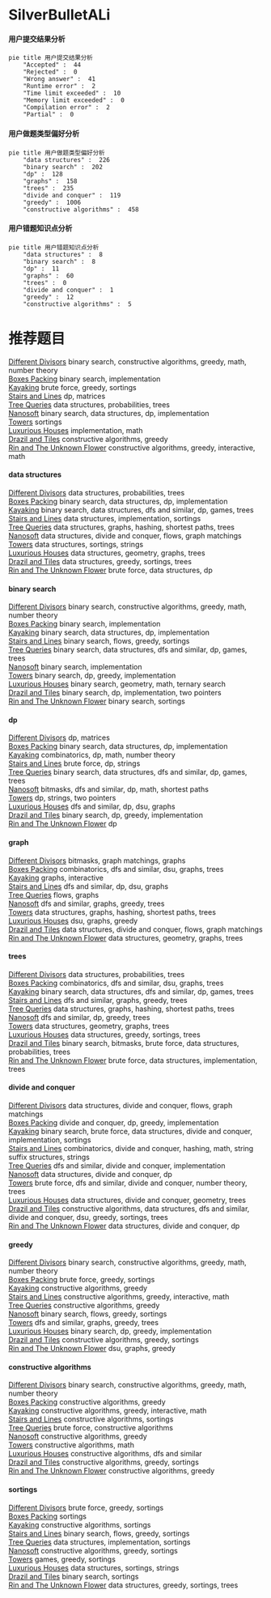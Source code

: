 # SilverBulletALi
<!-- tabs:start -->
#### **用户提交结果分析**

```mermaid
pie title 用户提交结果分析
    "Accepted" :  44
    "Rejected" :  0
    "Wrong answer" :  41
    "Runtime error" :  2
    "Time limit exceeded" :  10
    "Memory limit exceeded" :  0
    "Compilation error" :  2
    "Partial" :  0
```
#### **用户做题类型偏好分析**

```mermaid
pie title 用户做题类型偏好分析
    "data structures" :  226
    "binary search" :  202
    "dp" :  128
    "graphs" :  158
    "trees" :  235
    "divide and conquer" :  119
    "greedy" :  1006
    "constructive algorithms" :  458
```
#### **用户错题知识点分析**

```mermaid
pie title 用户错题知识点分析
    "data structures" :  8
    "binary search" :  8
    "dp" :  11
    "graphs" :  60
    "trees" :  0
    "divide and conquer" :  1
    "greedy" :  12
    "constructive algorithms" :  5
```
<!-- tabs:end -->
# 推荐题目
[Different Divisors](http://codeforces.com/problemset/problem/1474/B)		binary search,
                        constructive algorithms,
                        greedy,
                        math,
                        number theory		  
[Boxes Packing](http://codeforces.com/problemset/problem/1066/D)		binary search,
                        implementation		  
[Kayaking](http://codeforces.com/problemset/problem/863/B)		brute force,
                        greedy,
                        sortings		  
[Stairs and Lines](http://codeforces.com/problemset/problem/498/E)		dp,
                        matrices		  
[Tree Queries](http://codeforces.com/problemset/problem/1254/D)		data structures,
                        probabilities,
                        trees		  
[Nanosoft](http://codeforces.com/problemset/problem/1301/E)		binary search,
                        data structures,
                        dp,
                        implementation		  
[Towers](http://codeforces.com/problemset/problem/37/A)		sortings		  
[Luxurious Houses](http://codeforces.com/problemset/problem/581/B)		implementation,
                        math		  
[Drazil and Tiles](https://codeforces.com/contest/516/problem/B)		constructive algorithms,
                        greedy		  
[Rin and The Unknown Flower](http://codeforces.com/problemset/problem/1292/E)		constructive algorithms,
                        greedy,
                        interactive,
                        math		  
<!-- tabs:start -->
#### **data structures**
[Different Divisors](http://codeforces.com/problemset/problem/1254/D)		data structures,
                        probabilities,
                        trees		  
[Boxes Packing](http://codeforces.com/problemset/problem/1301/E)		binary search,
                        data structures,
                        dp,
                        implementation		  
[Kayaking](http://codeforces.com/problemset/problem/1099/F)		binary search,
                        data structures,
                        dfs and similar,
                        dp,
                        games,
                        trees		  
[Stairs and Lines](http://codeforces.com/problemset/problem/915/E)		data structures,
                        implementation,
                        sortings		  
[Tree Queries](http://codeforces.com/problemset/problem/763/D)		data structures,
                        graphs,
                        hashing,
                        shortest paths,
                        trees		  
[Nanosoft](http://codeforces.com/problemset/problem/793/G)		data structures,
                        divide and conquer,
                        flows,
                        graph matchings		  
[Towers](http://codeforces.com/problemset/problem/558/E)		data structures,
                        sortings,
                        strings		  
[Luxurious Houses](http://codeforces.com/problemset/problem/1368/G)		data structures,
                        geometry,
                        graphs,
                        trees		  
[Drazil and Tiles](http://codeforces.com/problemset/problem/1466/D)		data structures,
                        greedy,
                        sortings,
                        trees		  
[Rin and The Unknown Flower](http://codeforces.com/problemset/problem/797/E)		brute force,
                        data structures,
                        dp		  
#### **binary search**
[Different Divisors](http://codeforces.com/problemset/problem/1474/B)		binary search,
                        constructive algorithms,
                        greedy,
                        math,
                        number theory		  
[Boxes Packing](http://codeforces.com/problemset/problem/1066/D)		binary search,
                        implementation		  
[Kayaking](http://codeforces.com/problemset/problem/1301/E)		binary search,
                        data structures,
                        dp,
                        implementation		  
[Stairs and Lines](http://codeforces.com/problemset/problem/1119/B)		binary search,
                        flows,
                        greedy,
                        sortings		  
[Tree Queries](http://codeforces.com/problemset/problem/1099/F)		binary search,
                        data structures,
                        dfs and similar,
                        dp,
                        games,
                        trees		  
[Nanosoft](https://codeforces.com/contest/1489/problem/F)		binary search,
                        implementation		  
[Towers](http://codeforces.com/problemset/problem/1201/D)		binary search,
                        dp,
                        greedy,
                        implementation		  
[Luxurious Houses](http://codeforces.com/problemset/problem/1354/C1)		binary search,
                        geometry,
                        math,
                        ternary search		  
[Drazil and Tiles](http://codeforces.com/problemset/problem/1354/B)		binary search,
                        dp,
                        implementation,
                        two pointers		  
[Rin and The Unknown Flower](http://codeforces.com/problemset/problem/1184/B1)		binary search,
                        sortings		  
#### **dp**
[Different Divisors](http://codeforces.com/problemset/problem/498/E)		dp,
                        matrices		  
[Boxes Packing](http://codeforces.com/problemset/problem/1301/E)		binary search,
                        data structures,
                        dp,
                        implementation		  
[Kayaking](http://codeforces.com/problemset/problem/785/D)		combinatorics,
                        dp,
                        math,
                        number theory		  
[Stairs and Lines](http://codeforces.com/problemset/problem/798/B)		brute force,
                        dp,
                        strings		  
[Tree Queries](http://codeforces.com/problemset/problem/1099/F)		binary search,
                        data structures,
                        dfs and similar,
                        dp,
                        games,
                        trees		  
[Nanosoft](http://codeforces.com/problemset/problem/1392/G)		bitmasks,
                        dfs and similar,
                        dp,
                        math,
                        shortest paths		  
[Towers](http://codeforces.com/problemset/problem/386/C)		dp,
                        strings,
                        two pointers		  
[Luxurious Houses](http://codeforces.com/problemset/problem/505/B)		dfs and similar,
                        dp,
                        dsu,
                        graphs		  
[Drazil and Tiles](http://codeforces.com/problemset/problem/1201/D)		binary search,
                        dp,
                        greedy,
                        implementation		  
[Rin and The Unknown Flower](http://codeforces.com/problemset/problem/977/F)		dp		  
#### **graph**
[Different Divisors](http://codeforces.com/problemset/problem/21/D)		bitmasks,
                        graph matchings,
                        graphs		  
[Boxes Packing](http://codeforces.com/problemset/problem/859/E)		combinatorics,
                        dfs and similar,
                        dsu,
                        graphs,
                        trees		  
[Kayaking](http://codeforces.com/problemset/problem/1291/F)		graphs,
                        interactive		  
[Stairs and Lines](http://codeforces.com/problemset/problem/505/B)		dfs and similar,
                        dp,
                        dsu,
                        graphs		  
[Tree Queries](http://codeforces.com/problemset/problem/1082/G)		flows,
                        graphs		  
[Nanosoft](https://codeforces.com/contest/782/problem/C)		dfs and similar,
                        graphs,
                        greedy,
                        trees		  
[Towers](http://codeforces.com/problemset/problem/763/D)		data structures,
                        graphs,
                        hashing,
                        shortest paths,
                        trees		  
[Luxurious Houses](https://codeforces.com/contest/1489/problem/G)		dsu,
                        graphs,
                        greedy		  
[Drazil and Tiles](http://codeforces.com/problemset/problem/793/G)		data structures,
                        divide and conquer,
                        flows,
                        graph matchings		  
[Rin and The Unknown Flower](http://codeforces.com/problemset/problem/1368/G)		data structures,
                        geometry,
                        graphs,
                        trees		  
#### **trees**
[Different Divisors](http://codeforces.com/problemset/problem/1254/D)		data structures,
                        probabilities,
                        trees		  
[Boxes Packing](http://codeforces.com/problemset/problem/859/E)		combinatorics,
                        dfs and similar,
                        dsu,
                        graphs,
                        trees		  
[Kayaking](http://codeforces.com/problemset/problem/1099/F)		binary search,
                        data structures,
                        dfs and similar,
                        dp,
                        games,
                        trees		  
[Stairs and Lines](https://codeforces.com/contest/782/problem/C)		dfs and similar,
                        graphs,
                        greedy,
                        trees		  
[Tree Queries](http://codeforces.com/problemset/problem/763/D)		data structures,
                        graphs,
                        hashing,
                        shortest paths,
                        trees		  
[Nanosoft](http://codeforces.com/problemset/problem/1485/E)		dfs and similar,
                        dp,
                        greedy,
                        trees		  
[Towers](http://codeforces.com/problemset/problem/1368/G)		data structures,
                        geometry,
                        graphs,
                        trees		  
[Luxurious Houses](http://codeforces.com/problemset/problem/1466/D)		data structures,
                        greedy,
                        sortings,
                        trees		  
[Drazil and Tiles](http://codeforces.com/problemset/problem/1479/D)		binary search,
                        bitmasks,
                        brute force,
                        data structures,
                        probabilities,
                        trees		  
[Rin and The Unknown Flower](http://codeforces.com/problemset/problem/1511/C)		brute force,
                        data structures,
                        implementation,
                        trees		  
#### **divide and conquer**
[Different Divisors](http://codeforces.com/problemset/problem/793/G)		data structures,
                        divide and conquer,
                        flows,
                        graph matchings		  
[Boxes Packing](http://codeforces.com/problemset/problem/1373/D)		divide and conquer,
                        dp,
                        greedy,
                        implementation		  
[Kayaking](http://codeforces.com/problemset/problem/1461/D)		binary search,
                        brute force,
                        data structures,
                        divide and conquer,
                        implementation,
                        sortings		  
[Stairs and Lines](http://codeforces.com/problemset/problem/1466/G)		combinatorics,
                        divide and conquer,
                        hashing,
                        math,
                        string suffix structures,
                        strings		  
[Tree Queries](http://codeforces.com/problemset/problem/1490/D)		dfs and similar,
                        divide and conquer,
                        implementation		  
[Nanosoft](https://codeforces.com/contest/1483/problem/C)		data structures,
                        divide and conquer,
                        dp		  
[Towers](http://codeforces.com/problemset/problem/1491/E)		brute force,
                        dfs and similar,
                        divide and conquer,
                        number theory,
                        trees		  
[Luxurious Houses](http://codeforces.com/problemset/problem/1303/G)		data structures,
                        divide and conquer,
                        geometry,
                        trees		  
[Drazil and Tiles](http://codeforces.com/problemset/problem/1494/D)		constructive algorithms,
                        data structures,
                        dfs and similar,
                        divide and conquer,
                        dsu,
                        greedy,
                        sortings,
                        trees		  
[Rin and The Unknown Flower](http://codeforces.com/problemset/problem/1482/E)		data structures,
                        divide and conquer,
                        dp		  
#### **greedy**
[Different Divisors](http://codeforces.com/problemset/problem/1474/B)		binary search,
                        constructive algorithms,
                        greedy,
                        math,
                        number theory		  
[Boxes Packing](http://codeforces.com/problemset/problem/863/B)		brute force,
                        greedy,
                        sortings		  
[Kayaking](https://codeforces.com/contest/516/problem/B)		constructive algorithms,
                        greedy		  
[Stairs and Lines](http://codeforces.com/problemset/problem/1292/E)		constructive algorithms,
                        greedy,
                        interactive,
                        math		  
[Tree Queries](http://codeforces.com/problemset/problem/297/B)		constructive algorithms,
                        greedy		  
[Nanosoft](http://codeforces.com/problemset/problem/1119/B)		binary search,
                        flows,
                        greedy,
                        sortings		  
[Towers](https://codeforces.com/contest/782/problem/C)		dfs and similar,
                        graphs,
                        greedy,
                        trees		  
[Luxurious Houses](http://codeforces.com/problemset/problem/1201/D)		binary search,
                        dp,
                        greedy,
                        implementation		  
[Drazil and Tiles](http://codeforces.com/problemset/problem/808/C)		constructive algorithms,
                        greedy,
                        sortings		  
[Rin and The Unknown Flower](https://codeforces.com/contest/1489/problem/G)		dsu,
                        graphs,
                        greedy		  
#### **constructive algorithms**
[Different Divisors](http://codeforces.com/problemset/problem/1474/B)		binary search,
                        constructive algorithms,
                        greedy,
                        math,
                        number theory		  
[Boxes Packing](https://codeforces.com/contest/516/problem/B)		constructive algorithms,
                        greedy		  
[Kayaking](http://codeforces.com/problemset/problem/1292/E)		constructive algorithms,
                        greedy,
                        interactive,
                        math		  
[Stairs and Lines](http://codeforces.com/problemset/problem/659/B)		constructive algorithms,
                        sortings		  
[Tree Queries](http://codeforces.com/problemset/problem/632/B)		brute force,
                        constructive algorithms		  
[Nanosoft](http://codeforces.com/problemset/problem/297/B)		constructive algorithms,
                        greedy		  
[Towers](http://codeforces.com/problemset/problem/513/A)		constructive algorithms,
                        math		  
[Luxurious Houses](http://codeforces.com/problemset/problem/1446/E)		constructive algorithms,
                        dfs and similar		  
[Drazil and Tiles](http://codeforces.com/problemset/problem/808/C)		constructive algorithms,
                        greedy,
                        sortings		  
[Rin and The Unknown Flower](http://codeforces.com/problemset/problem/1097/E)		constructive algorithms,
                        greedy		  
#### **sortings**
[Different Divisors](http://codeforces.com/problemset/problem/863/B)		brute force,
                        greedy,
                        sortings		  
[Boxes Packing](http://codeforces.com/problemset/problem/37/A)		sortings		  
[Kayaking](http://codeforces.com/problemset/problem/659/B)		constructive algorithms,
                        sortings		  
[Stairs and Lines](http://codeforces.com/problemset/problem/1119/B)		binary search,
                        flows,
                        greedy,
                        sortings		  
[Tree Queries](http://codeforces.com/problemset/problem/915/E)		data structures,
                        implementation,
                        sortings		  
[Nanosoft](http://codeforces.com/problemset/problem/808/C)		constructive algorithms,
                        greedy,
                        sortings		  
[Towers](http://codeforces.com/problemset/problem/1398/B)		games,
                        greedy,
                        sortings		  
[Luxurious Houses](http://codeforces.com/problemset/problem/558/E)		data structures,
                        sortings,
                        strings		  
[Drazil and Tiles](http://codeforces.com/problemset/problem/1184/B1)		binary search,
                        sortings		  
[Rin and The Unknown Flower](http://codeforces.com/problemset/problem/1466/D)		data structures,
                        greedy,
                        sortings,
                        trees		  
<!-- tabs:end -->
